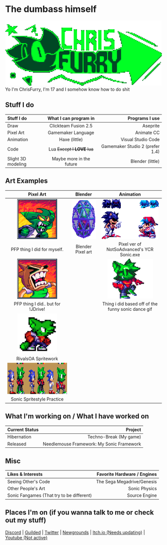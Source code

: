 # The dumbass himself
<img src="Images/Logos/ChrisFurry.png">
Yo I'm ChrisFurry, I'm 17 and I somehow know how to do shit

## Stuff I do
| Stuff I do | What I can program in | Programs I use |
| :--- | :---: | ---: |
| Draw | Clickteam Fusion 2.5 | Aseprite |
| Pixel Art | Gamemaker Language | Animate CC |
| Animation | Haxe (little) | Visual Studio Code |
| Code | Lua ~~Except I **LOVE** lua~~ | Gamemaker Studio 2 (prefer 1.4) |
| Slight 3D modeling | Maybe more in the future | Blender (little) |
## Art Examples
| Pixel Art | Blender | Animation |
| :---: | :---: | :---: |
| <img src="Images/MyArt/PixelArtExample1.png" width="128" height="128" /> | <img src="Images/MyArt/BlenderExample1.gif" width="128" height="128" /> | <img src="Images/MyArt/AnimationExample1.gif" width="185" height="128" /> |
| PFP thing I did for myself. | Blender Pixel art | Pixel ver of NotSoAdvanced's YCR Sonic.exe |
| <img src="Images/MyArt/PixelArtExample2.png" width="128" height="128" /> | | <img src="Images/MyArt/AnimationExample2.gif" width="146" height="128" /> |
| PFP thing I did.. but for !JDrive! |  | Thing i did based off of the funny sonic dance gif |
| <img src="Images/MyArt/PixelArtExample3.png" width="128" height="128" /> |  |  |
| RivalsOA Spritework |  |  |
| <img src="Images/MyArt/PixelArtExample4.png" width="414" height="100" /> |  |
| Sonic Spritestyle Practice |  |
## What I'm working on / What I have worked on
| Current Status | Project |
| :--- | ---: |
| Hibernation |Techno-Break (My game) |
| Released | Needlemouse Framework: My Sonic Framework |
## Misc
| Likes & Interests | Favorite Hardware / Engines |
| :--- | ---: |
| Seeing Other's Code | The Sega Megadrive/Genesis |
| Other People's Art | Sonic Physics |
| Sonic Fangames (That try to be different) | Source Engine |
## Places I'm on (if you wanna talk to me or check out my stuff)
[Discord](ChrisFurry#2005) | 
[Guilded](https://www.guilded.gg/u/ChrisFurry2005) | 
[Twitter](https://twitter.com/ChrisFurry2005) | 
[Newgrounds](https://chrisfurry.newgrounds.com/) | 
[Itch.io (Needs updating)](https://chrisfurry.itch.io/) | 
[Youtube (Not active)](https://www.youtube.com/channel/UCwN4qToe_0f_99PdNhbaz5g)

